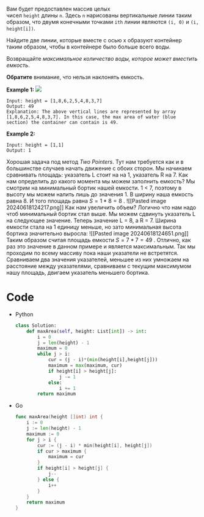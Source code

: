 Вам будет предоставлен массив целых чисел `height` длины `n`. Здесь `n` нарисованы вертикальные линии таким образом, что двумя конечными точками `ith` линии являются `(i, 0)` и `(i, height[i])`.

Найдите две линии, которые вместе с осью x образуют контейнер таким образом, чтобы в контейнере было больше всего воды.

Возвращайте _максимальное количество воды, которое может вместить емкость_.

**Обратите** внимание, что нельзя наклонять емкость.

**Example 1:**
![](https://s3-lc-upload.s3.amazonaws.com/uploads/2018/07/17/question_11.jpg)

```
Input: height = [1,8,6,2,5,4,8,3,7]
Output: 49
Explanation: The above vertical lines are represented by array [1,8,6,2,5,4,8,3,7]. In this case, the max area of water (blue section) the container can contain is 49.
```

**Example 2:**
```
Input: height = [1,1]
Output: 1
```

Хорошая задача под метод *Two Pointers*. Тут нам требуется как и в большинстве случаев начать движение с обоих сторон. 
Мы начинаем сравнивать площадь: указатель L стоит на на 1, указатель R на 7. Как нам определить до какого момента мы можем заполнить емкость? Мы смотрим на минимальный бортик нашей емкости. 1 < 7, поэтому в высоту мы можем налить лишь до значения 1. В ширину наша емкость равна 8. И того площадь равна $S=1*8=8$ . 
![[Pasted image 20240618124217.png]]
Как нам увеличить объем? Логично что нам надо чтоб минимальный бортик стал выше. Мы можем сдвинуть указатель L на следующее значение. Теперь значение L = 8, а R = 7. Ширина емкости стала на 1 единицу меньше, но зато минимальная высота бортика значительно выросла:
![[Pasted image 20240618124651.png]]
Таким образом считая площадь емкости $S=7*7=49$ . Отлично, как раз это значение в данном примере и является максимальным. Так мы проходим по всему массиву пока наши указатели не встретятся. Сравниваем два значения указателей, меньшее из них умножаем на расстояние между указателями, сравниваем с текущим максимумом нашу площадь, двигаем указатель меньшего бортика. 

# Code

- Python
	```python
	class Solution: 
		def maxArea(self, height: List[int]) -> int: 
			i = 0 
			j = len(height) - 1 
			maximum = 0 
			while j > i: 
				cur = (j - i)*(min(height[i],height[j])) 
				maximum = max(maximum, cur) 
				if height[i] > height[j]: 
					j -= 1
				else: 
					i += 1 
			return maximum
	```

- Go
	```go
	func maxArea(height []int) int {
		i := 0
		j := len(height) - 1
		maximum := 0
		for j > i {
			cur := (j - i) * min(height[i], height[j])
			if cur > maximum {
				maximum = cur
			}
			if height[i] > height[j] {
				j--
			} else {
				i++
			}
		}
		return maximum
	}
	```